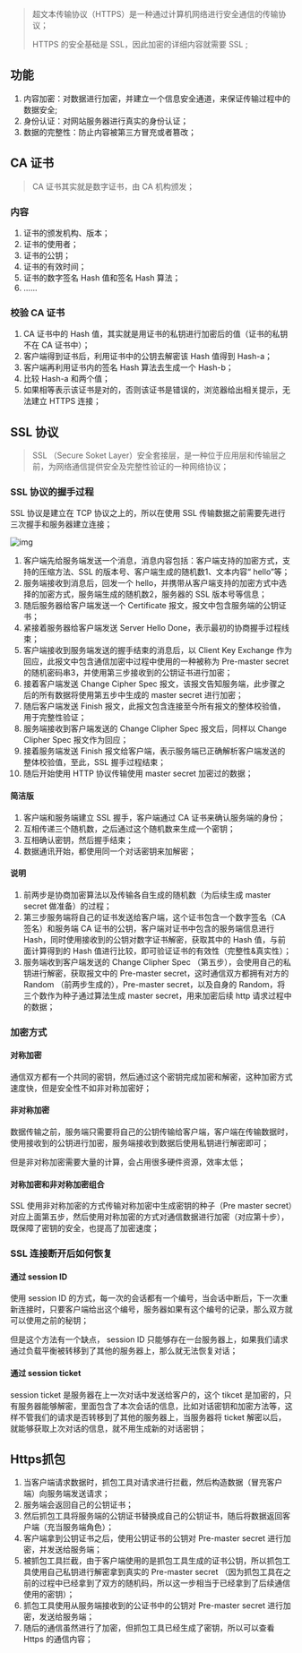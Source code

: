 > 超文本传输协议（HTTPS）是一种通过计算机网络进行安全通信的传输协议；
>
> HTTPS 的安全基础是 SSL，因此加密的详细内容就需要 SSL ;

## 功能

1. 内容加密：对数据进行加密，并建立一个信息安全通道，来保证传输过程中的数据安全;
2. 身份认证：对网站服务器进行真实的身份认证；
3. 数据的完整性：防止内容被第三方冒充或者篡改；

##  CA 证书

> CA 证书其实就是数字证书，由 CA 机构颁发；

### 内容

1. 证书的颁发机构、版本；
2. 证书的使用者；
3. 证书的公钥；
4. 证书的有效时间；
5. 证书的数字签名 Hash 值和签名 Hash 算法；
6. ......

### 校验 CA 证书

1. CA 证书中的 Hash 值，其实就是用证书的私钥进行加密后的值（证书的私钥不在 CA 证书中）；
2. 客户端得到证书后，利用证书中的公钥去解密该 Hash 值得到 Hash-a；
3. 客户端再利用证书内的签名 Hash 算法去生成一个 Hash-b；
4. 比较 Hash-a 和两个值；
5. 如果相等表示该证书是对的，否则该证书是错误的，浏览器给出相关提示，无法建立 HTTPS 连接；

## SSL 协议

> SSL （Secure Soket Layer）安全套接层，是一种位于应用层和传输层之前，为网络通信提供安全及完整性验证的一种网络协议；

### SSL 协议的握手过程

SSL 协议是建立在 TCP 协议之上的，所以在使用 SSL 传输数据之前需要先进行三次握手和服务器建立连接；

![img](https://user-gold-cdn.xitu.io/2018/5/6/1633532f95052afd?imageView2/0/w/1280/h/960/format/webp/ignore-error/1)

1. 客户端先给服务端发送一个消息，消息内容包括：客户端支持的加密方式，支持的压缩方法、SSL 的版本号、客户端生成的随机数1、文本内容“ hello”等；
2. 服务端接收到消息后，回发一个 hello，并携带从客户端支持的加密方式中选择的加密方式，服务端生成的随机数2，服务器的 SSL 版本号等信息；
3. 随后服务器给客户端发送一个 Certificate 报文，报文中包含服务端的公钥证书；
4. 紧接着服务器给客户端发送 Server Hello Done，表示最初的协商握手过程线束；
5. 客户端接收到服务端发送的握手结束的消息后，以 Client Key Exchange 作为回应，此报文中包含通信加密中过程中使用的一种被称为 Pre-master secret 的随机密码串3，并使用第三步接收到的公钥证书进行加密；
6. 接着客户端发送 Change Cipher Spec 报文，该报文告知服务端，此步骤之后的所有数据将使用第五步中生成的 master secret 进行加密；
7. 随后客户端发送 Finish 报文，此报文包含连接至今所有报文的整体校验值，用于完整性验证；
8. 服务端接收到客户端发送的 Change Clipher Spec 报文后，同样以 Change Clipher Spec 报文作为回应；
9. 接着服务端发送 Finish 报文给客户端，表示服务端已正确解析客户端发送的整体校验值，至此，SSL 握手过程结束；
10. 随后开始使用 HTTP 协议传输使用 master secret 加密过的数据；

#### 简洁版

1. 客户端和服务端建立 SSL 握手，客户端通过 CA 证书来确认服务端的身份；
2. 互相传递三个随机数，之后通过这个随机数来生成一个密钥；
3. 互相确认密钥，然后握手结束；
4. 数据通讯开始，都使用同一个对话密钥来加解密；

#### 说明

1. 前两步是协商加密算法以及传输各自生成的随机数（为后续生成 master secret 做准备）的过程；
2. 第三步服务端将自己的证书发送给客户端，这个证书包含一个数字签名（CA签名）和服务端 CA 证书的公钥，客户端对证书中包含的服务端信息进行 Hash，同时使用接收到的公钥对数字证书解密，获取其中的 Hash 值，与前面计算得到的 Hash 值进行比较，即可验证证书的有效性（完整性&真实性）；
3. 服务端收到客户端发送的 Change Clipher Spec （第五步），会使用自己的私钥进行解密，获取报文中的 Pre-master secret，这时通信双方都拥有对方的 Random （前两步生成的），Pre-master secret，以及自身的 Random，将三个数作为种子通过算法生成 master secret，用来加密后续 http 请求过程中的数据；

### 加密方式

#### 对称加密

通信双方都有一个共同的密钥，然后通过这个密钥完成加密和解密，这种加密方式速度快，但是安全性不如非对称加密好；

#### 非对称加密

数据传输之前，服务端只需要将自己的公钥传输给客户端，客户端在传输数据时，使用接收到的公钥进行加密，服务端接收到数据后使用私钥进行解密即可；

但是非对称加密需要大量的计算，会占用很多硬件资源，效率太低；

#### 对称加密和非对称加密组合

SSL 使用非对称加密的方式传输对称加密中生成密钥的种子（Pre master secret）对应上面第五步，然后使用对称加密的方式对通信数据进行加密（对应第十步），既保障了密钥的安全，也提高了加密速度；

### SSL 连接断开后如何恢复

#### 通过 session ID

使用 session ID 的方式，每一次的会话都有一个编号，当会话中断后，下一次重新连接时，只要客户端给出这个编号，服务器如果有这个编号的记录，那么双方就可以使用之前的秘钥；

但是这个方法有一个缺点， session ID 只能够存在一台服务器上，如果我们请求通过负载平衡被转移到了其他的服务器上，那么就无法恢复对话；

#### 通过 session ticket

session ticket 是服务器在上一次对话中发送给客户的，这个 tikcet 是加密的，只有服务器能够解密，里面包含了本次会话的信息，比如对话密钥和加密方法等，这样不管我们的请求是否转移到了其他的服务器上，当服务器将 ticket 解密以后，就能够获取上次对话的信息，就不用生成新的对话密钥；

## Https抓包

1. 当客户端请求数据时，抓包工具对请求进行拦截，然后构造数据（冒充客户端）向服务端发送请求；
2. 服务端会返回自己的公钥证书；
3. 然后抓包工具将服务端的公钥证书替换成自己的公钥证书，随后将数据返回客户端（充当服务端角色）；
4. 客户端拿到公钥证书之后，使用公钥证书的公钥对 Pre-master secret 进行加密，并发送给服务端；
5. 被抓包工具拦截，由于客户端使用的是抓包工具生成的证书公钥，所以抓包工具使用自己私钥进行解密拿到真实的 Pre-master secret （因为抓包工具在之前的过程中已经拿到了双方的随机码，所以这一步相当于已经拿到了后续通信使用的密钥）；
6. 抓包工具使用从服务端接收到的公证书中的公钥对 Pre-master secret 进行加密，发送给服务端；
7. 随后的通信虽然进行了加密，但抓包工具已经生成了密钥，所以可以查看 Https 的通信内容；